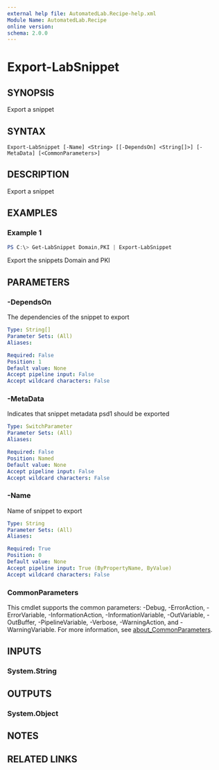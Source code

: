```yaml
---
external help file: AutomatedLab.Recipe-help.xml
Module Name: AutomatedLab.Recipe
online version:
schema: 2.0.0
---
```


# Export-LabSnippet

## SYNOPSIS
Export a snippet

## SYNTAX

```
Export-LabSnippet [-Name] <String> [[-DependsOn] <String[]>] [-MetaData] [<CommonParameters>]
```

## DESCRIPTION
Export a snippet

## EXAMPLES

### Example 1
```powershell
PS C:\> Get-LabSnippet Domain,PKI | Export-LabSnippet
```

Export the snippets Domain and PKI

## PARAMETERS

### -DependsOn
The dependencies of the snippet to export

```yaml
Type: String[]
Parameter Sets: (All)
Aliases:

Required: False
Position: 1
Default value: None
Accept pipeline input: False
Accept wildcard characters: False
```

### -MetaData
Indicates that snippet metadata psd1 should be exported

```yaml
Type: SwitchParameter
Parameter Sets: (All)
Aliases:

Required: False
Position: Named
Default value: None
Accept pipeline input: False
Accept wildcard characters: False
```

### -Name
Name of snippet to export

```yaml
Type: String
Parameter Sets: (All)
Aliases:

Required: True
Position: 0
Default value: None
Accept pipeline input: True (ByPropertyName, ByValue)
Accept wildcard characters: False
```

### CommonParameters
This cmdlet supports the common parameters: -Debug, -ErrorAction, -ErrorVariable, -InformationAction, -InformationVariable, -OutVariable, -OutBuffer, -PipelineVariable, -Verbose, -WarningAction, and -WarningVariable. For more information, see [about_CommonParameters](http://go.microsoft.com/fwlink/?LinkID=113216).

## INPUTS

### System.String

## OUTPUTS

### System.Object
## NOTES

## RELATED LINKS
